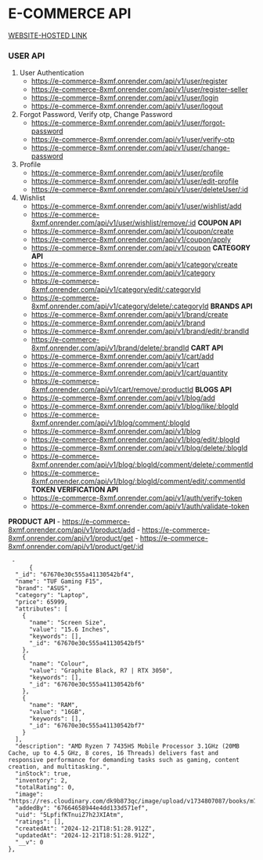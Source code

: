 # E-COMMERCE API
 [WEBSITE-HOSTED LINK](https://e-commerce-1-34e1.onrender.com/)
   ### USER API
   1. User Authentication
      - <https://e-commerce-8xmf.onrender.com/api/v1/user/register>
      - <https://e-commerce-8xmf.onrender.com/api/v1/user/register-seller>
      - <https://e-commerce-8xmf.onrender.com/api/v1/user/login>
      - <https://e-commerce-8xmf.onrender.com/api/v1/user/logout>
   2. Forgot Password, Verify otp, Change Password
      - <https://e-commerce-8xmf.onrender.com/api/v1/user/forgot-password>
      - <https://e-commerce-8xmf.onrender.com/api/v1/user/verify-otp>
      - <https://e-commerce-8xmf.onrender.com/api/v1/user/change-password>
   3. Profile
      - <https://e-commerce-8xmf.onrender.com/api/v1/user/profile>
      - <https://e-commerce-8xmf.onrender.com/api/v1/user/edit-profile>
      - <https://e-commerce-8xmf.onrender.com/api/v1/user/deleteUser/:id>
   4. Wishlist
      - <https://e-commerce-8xmf.onrender.com/api/v1/user/wishlist/add>
      - <https://e-commerce-8xmf.onrender.com/api/v1/user/wishlist/remove/:id>
  **COUPON API**
      - <https://e-commerce-8xmf.onrender.com/api/v1/coupon/create>
      - <https://e-commerce-8xmf.onrender.com/api/v1/coupon/apply>
      - <https://e-commerce-8xmf.onrender.com/api/v1/coupon>
  **CATEGORY API**
      - <https://e-commerce-8xmf.onrender.com/api/v1/category/create>
      - <https://e-commerce-8xmf.onrender.com/api/v1/category>
      - <https://e-commerce-8xmf.onrender.com/api/v1/category/edit/:categoryId>
      - <https://e-commerce-8xmf.onrender.com/api/v1/category/delete/:categoryId>
  **BRANDS API**
      - <https://e-commerce-8xmf.onrender.com/api/v1/brand/create>
      - <https://e-commerce-8xmf.onrender.com/api/v1/brand>
      - <https://e-commerce-8xmf.onrender.com/api/v1/brand/edit/:brandId>
      - <https://e-commerce-8xmf.onrender.com/api/v1/brand/delete/:brandId>
  **CART API**
      - <https://e-commerce-8xmf.onrender.com/api/v1/cart/add>
      - <https://e-commerce-8xmf.onrender.com/api/v1/cart>
      - <https://e-commerce-8xmf.onrender.com/api/v1/cart/quantity>
      - <https://e-commerce-8xmf.onrender.com/api/v1/cart/remove/:productId>
  **BLOGS API**
      - <https://e-commerce-8xmf.onrender.com/api/v1/blog/add>
      - <https://e-commerce-8xmf.onrender.com/api/v1/blog/like/:blogId>
      - <https://e-commerce-8xmf.onrender.com/api/v1/blog/comment/:blogId>
      - <https://e-commerce-8xmf.onrender.com/api/v1/blog>
      - <https://e-commerce-8xmf.onrender.com/api/v1/blog/edit/:blogId>
      - <https://e-commerce-8xmf.onrender.com/api/v1/blog/delete/:blogId>
      - <https://e-commerce-8xmf.onrender.com/api/v1/blog/:blogId/comment/delete/:commentId>
      - <https://e-commerce-8xmf.onrender.com/api/v1/blog/:blogId/comment/edit/:commentId>
   **TOKEN VERIFICATION API**
      - <https://e-commerce-8xmf.onrender.com/api/v1/auth/verify-token>
      - <https://e-commerce-8xmf.onrender.com/api/v1/auth/validate-token>

   **PRODUCT API**
      - <https://e-commerce-8xmf.onrender.com/api/v1/product/add>
      - <https://e-commerce-8xmf.onrender.com/api/v1/product/get>
      - <https://e-commerce-8xmf.onrender.com/api/v1/product/get/:id>

     - 
          {
      "_id": "67670e30c555a41130542bf4",
      "name": "TUF Gaming F15",
      "brand": "ASUS",
      "category": "Laptop",
      "price": 65999,
      "attributes": [
        {
          "name": "Screen Size",
          "value": "15.6 Inches",
          "keywords": [],
          "_id": "67670e30c555a41130542bf5"
        },
        {
          "name": "Colour",
          "value": "Graphite Black, R7 | RTX 3050",
          "keywords": [],
          "_id": "67670e30c555a41130542bf6"
        },
        {
          "name": "RAM",
          "value": "16GB",
          "keywords": [],
          "_id": "67670e30c555a41130542bf7"
        }
      ],
      "description": "AMD Ryzen 7 7435HS Mobile Processor 3.1GHz (20MB Cache, up to 4.5 GHz, 8 cores, 16 Threads) delivers fast and responsive performance for demanding tasks such as gaming, content creation, and multitasking.",
      "inStock": true,
      "inventory": 2,
      "totalRating": 0,
      "image": "https://res.cloudinary.com/dk9b873qc/image/upload/v1734807087/books/m71vvsejyk2t4rqhrw3v.webp",
      "addedBy": "67664658944e4dd133d571ef",
      "uid": "5LpfifKTnuiZ7h2JXIAtm",
      "ratings": [],
      "createdAt": "2024-12-21T18:51:28.912Z",
      "updatedAt": "2024-12-21T18:51:28.912Z",
      "__v": 0
    },

